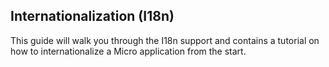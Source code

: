 ## Internationalization (I18n)

This guide will walk you through the I18n support and contains a tutorial on how to internationalize a Micro application from the start.


